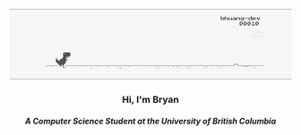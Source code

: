 <p align="center">
  <img src="https://github.com/bhuang-dev/bhuang-dev/blob/main/Banner%20GIF%20V4.gif" width="750" title="preview">
</p>

<h3 align="center">Hi, I'm Bryan</h3>
<h5 align="center">A Computer Science Student at the University of British Columbia</h5>
